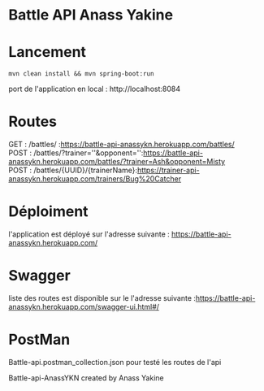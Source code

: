 # Battle API Anass Yakine

# Lancement

```
mvn clean install && mvn spring-boot:run
```
port de l'application en local : http://localhost:8084 <br/>

# Routes

GET    : /battles/         :https://battle-api-anassykn.herokuapp.com/battles/<br/>
POST   : /battles/?trainer=''&opponent='':https://battle-api-anassykn.herokuapp.com/battles/?trainer=Ash&opponent=Misty<br/>
POST   : /battles/{UUID}/{trainerName}:https://trainer-api-anassykn.herokuapp.com/trainers/Bug%20Catcher<br/>

# Déploiment

l'application est déployé sur l'adresse suivante : https://battle-api-anassykn.herokuapp.com/

# Swagger 

liste des routes est disponible sur le l'adresse suivante :https://battle-api-anassykn.herokuapp.com/swagger-ui.html#/

# PostMan

Battle-api.postman_collection.json pour testé les routes de l'api 

Battle-api-AnassYKN created by Anass Yakine
